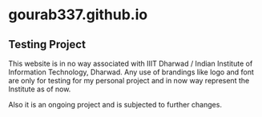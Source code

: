 # gourab337.github.io
Testing Project
-----------------------
This website is in no way associated with IIIT Dharwad / Indian Institute of Information Technology, Dharwad. Any use of brandings like logo and font are only for testing for my personal project and in now way represent the Institute as of now.

Also it is an ongoing project and is subjected to further changes.

